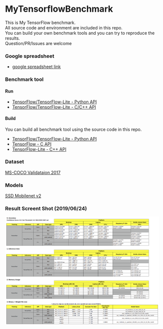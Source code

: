 # MyTensorflowBenchmark
This is My TensorFlow benchmark.  
All source code and environment are included in this repo.   
You can build your own benchmark tools and you can try to reproduce the results.  
Question/PR/Issues are welcome

### Google spreadsheet
 - [google spreadsheet link](https://docs.google.com/spreadsheets/d/1c6aFzBUg2X9_EmMgAaPeV_Yn6-wrXbCGIaexmatnhi0/edit?usp=sharing)

### Benchmark tool
#### Run
 - [TensorFlow/TensorFlow-Lite - Python API](app/python) 
 - [TensorFlow/TensorFlow-Lite - C/C++ API](app/cc#tensorflow--tensorflow-lite-cc-api-benchmark-app)
 
#### Build
You can build all benchmark tool using the source code in this repo.
 - [TensorFlow/TensorFlow-Lite - Python API](app/python)  
 - [TensorFlow - C API](app/cc/src#tensorflow-c-api)
 - [TensorFlow-Lite - C++ API](app/cc/src#tensorflow-lite-aarch64armv7l-c-benchmark-tool)

### Dataset 
[MS-COCO Validataion 2017](dataset)


### Models
[SSD Mobilenet v2](models)

### Result Screent Shot (2019/06/24)
<img src="img/Screenshot from 2019-06-21 15-12-11.png">

